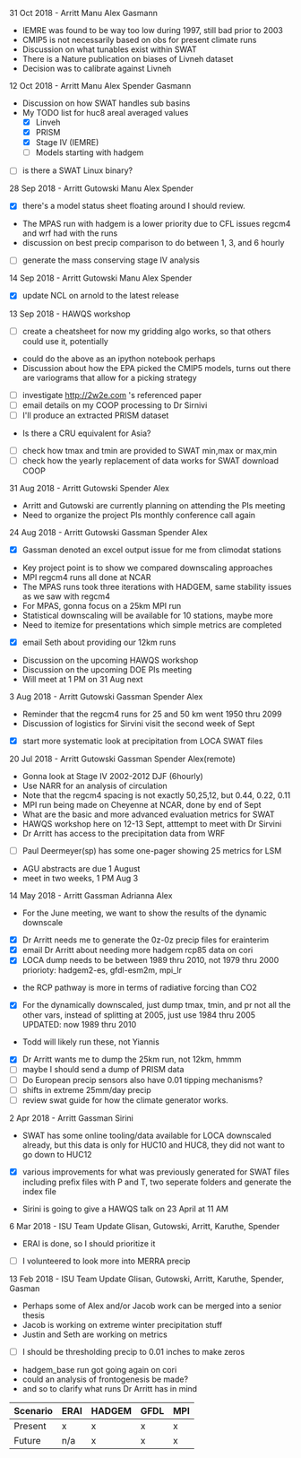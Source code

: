 31 Oct 2018 - Arritt Manu Alex Gasmann
  - IEMRE was found to be way too low during 1997, still bad prior to 2003
  - CMIP5 is not necessarily based on obs for present climate runs
  - Discussion on what tunables exist within SWAT
  - There is a Nature publication on biases of Livneh dataset
  - Decision was to calibrate against Livneh

12 Oct 2018 - Arritt Manu Alex Spender Gasmann
  - Discussion on how SWAT handles sub basins
  - My TODO list for huc8 areal averaged values
    - [x] Linveh
    - [x] PRISM
    - [x] Stage IV (IEMRE)
    - [ ] Models starting with hadgem
  - [ ] is there a SWAT Linux binary?

28 Sep 2018 - Arritt Gutowski Manu Alex Spender
  - [x] there's a model status sheet floating around I should review.
  - The MPAS run with hadgem is a lower priority due to CFL issues regcm4
    and wrf had with the runs
  - discussion on best precip comparison to do between 1, 3, and 6 hourly
  - [ ] generate the mass conserving stage IV analysis

14 Sep 2018 - Arritt Gutowski Manu Alex Spender
  - [x] update NCL on arnold to the latest release

13 Sep 2018 - HAWQS workshop
  - [ ] create a cheatsheet for now my gridding algo works, so that others
    could use it, potentially
  - could do the above as an ipython notebook perhaps
  - Discussion about how the EPA picked the CMIP5 models, turns out there are
    variograms that allow for a picking strategy
  - [ ] investigate http://2w2e.com 's referenced paper
  - [ ] email details on my COOP processing to Dr Sirnivi
  - [ ] I'll produce an extracted PRISM dataset
  - Is there a CRU equivalent for Asia?
  - [ ] check how tmax and tmin are provided to SWAT min,max or max,min
  - [ ] check how the yearly replacement of data works for SWAT download COOP

31 Aug 2018 - Arritt Gutowski Spender Alex
  - Arritt and Gutowski are currently planning on attending the PIs meeting
  - Need to organize the project PIs monthly conference call again

24 Aug 2018 - Arritt Gutowski Gassman Spender Alex
  - [x] Gassman denoted an excel output issue for me from climodat stations
  - Key project point is to show we compared downscaling approaches
  - MPI regcm4 runs all done at NCAR
  - The MPAS runs took three iterations with HADGEM, same stability issues as
    we saw with regcm4
  - For MPAS, gonna focus on a 25km MPI run
  - Statistical downscaling will be available for 10 stations, maybe more
  - Need to itemize for presentations which simple metrics are completed
  - [x] email Seth about providing our 12km runs
  - Discussion on the upcoming HAWQS workshop
  - Discussion on the upcoming DOE PIs meeting
  - Will meet at 1 PM on 31 Aug next

 3 Aug 2018 - Arritt Gutowski Gassman Spender Alex
  - Reminder that the regcm4 runs for 25 and 50 km went 1950 thru 2099
  - Discussion of logistics for Sirvini visit the second week of Sept
  - [x] start more systematic look at precipitation from LOCA SWAT files

20 Jul 2018 - Arritt Gutowski Gassman Spender Alex(remote)
  - Gonna look at Stage IV 2002-2012 DJF (6hourly)
  - Use NARR for an analysis of circulation
  - Note that the regcm4 spacing is not exactly 50,25,12, but 0.44, 0.22, 0.11
  - MPI run being made on Cheyenne at NCAR, done by end of Sept
  - What are the basic and more advanced evaluation metrics for SWAT
  - HAWQS workshop here on 12-13 Sept, atttempt to meet with Dr Sirvini
  - Dr Arritt has access to the precipitation data from WRF
  - [ ] Paul Deermeyer(sp) has some one-pager showing 25 metrics for LSM
  - AGU abstracts are due 1 August
  - meet in two weeks, 1 PM Aug 3

14 May 2018 - Arritt Gassman Adrianna Alex
  - For the June meeting, we want to show the results of the dynamic downscale
  - [x] Dr Arritt needs me to generate the 0z-0z precip files for erainterim
  - [x] email Dr Arritt about needing more hadgem rcp85 data on cori
  - [x] LOCA dump needs to be between 1989 thru 2010, not 1979 thru 2000
    priorioty: hadgem2-es, gfdl-esm2m, mpi_lr
  - the RCP pathway is more in terms of radiative forcing than CO2
  - [x] For the dynamically downscaled, just dump tmax, tmin, and pr not all
    the other vars, instead of splitting at 2005, just use 1984 thru 2005
    UPDATED: now 1989 thru 2010
  - Todd will likely run these, not Yiannis
  - [x] Dr Arritt wants me to dump the 25km run, not 12km, hmmm
  - [ ] maybe I should send a dump of PRISM data
  - [ ] Do European precip sensors also have 0.01 tipping mechanisms?
  - [ ] shifts in extreme 25mm/day precip
  - [ ] review swat guide for how the climate generator works.

 2 Apr 2018 - Arritt Gassman Sirini
  - SWAT has some online tooling/data available for LOCA downscaled already,
    but this data is only for HUC10 and HUC8, they did not want to go down to
    HUC12
  - [x] various improvements for what was previously generated for SWAT files
    including prefix files with P and T, two seperate folders and generate the
    index file
  - Sirini is going to give a HAWQS talk on 23 April at 11 AM

 6 Mar 2018 - ISU Team Update
  Glisan, Gutowski, Arritt, Karuthe, Spender
  - ERAI is done, so I should prioritize it
  - [ ] I volunteered to look more into MERRA precip

13 Feb 2018 - ISU Team Update
  Glisan, Gutowski, Arritt, Karuthe, Spender, Gasman
  - Perhaps some of Alex and/or Jacob work can be merged into a senior thesis
  - Jacob is working on extreme winter precipitation stuff
  - Justin and Seth are working on metrics
  - [ ] I should be thresholding precip to 0.01 inches to make zeros
  - hadgem_base run got going again on cori
  - could an analysis of frontogenesis be made?
  - and so to clarify what runs Dr Arritt has in mind

Scenario | ERAI | HADGEM | GFDL | MPI
---- | --- | --- | --- | ---
Present | x | x | x | x
Future | n/a | x | x | x